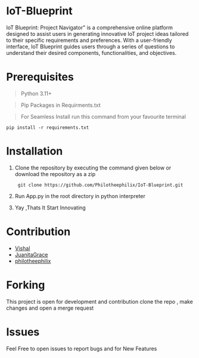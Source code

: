 # IoT-Blueprint
 IoT Blueprint: Project Navigator" is a comprehensive online platform designed to assist users in generating innovative IoT project ideas tailored to their specific requirements and preferences. With a user-friendly interface, IoT Blueprint guides users through a series of questions to understand their desired components, functionalities, and objectives.

# Prerequisites
> Python 3.11+

> Pip Packages in Requirments.txt

> For Seamless Install run this command from your favourite terminal

    pip install -r requirements.txt

# Installation
1. Clone the repository by executing the command given below or download the repository as a zip

        git clone https://github.com/Philotheephilix/IoT-Blueprint.git

2. Run App.py in the root directory in python interpreter
3. Yay ,Thats It Start Innovating

# Contribution
- [Vishal](https://github.com/Vishal2704739)
- [JuanitaGrace](https://github.com/JuanitaGrace)
- [philotheephilix](https://github.com/philotheephilix)

# Forking

This project is open for development and contribution clone the repo , make changes and open a merge request 

# Issues
Feel Free to open issues to report bugs and for New Features